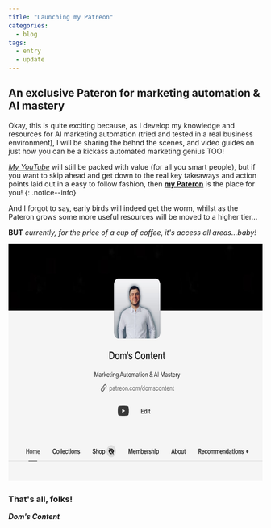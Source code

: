 ```yaml
---
title: "Launching my Patreon"
categories:
  - blog
tags:
  - entry
  - update
---
```

## An exclusive Pateron for marketing automation & AI mastery<br/>

Okay, this is quite exciting because, as I develop my knowledge and resources for AI marketing automation (tried and tested in a real business environment), I will be sharing the behnd the scenes, and video guides on just how you can be a kickass automated marketing genius TOO!

[*My YouTube*](https://youtube.com/doms-content) will still be packed with value (for all you smart people), but if you want to skip ahead and get down to the real key takeaways and action points laid out in a easy to follow fashion, then [**my Pateron**](https://www.patreon.com/domscontent) is the place for you! 
{: .notice--info}

And I forgot to say, early birds will indeed get the worm, whilst as the Pateron grows some more useful resources will be moved to a higher tier...

**BUT** *currently, for the price of a cup of coffee, it's access all areas...baby!*

[<img src="/assets/images/doms-content-patreon.jpeg" alt="Dom's Content marketing automation & AI mastery Patreon" style="height: 470px; width: 660px;"/>](https://www.patreon.com/domscontent)

### That's all, folks!

_**Dom's Content**_
